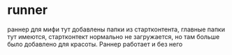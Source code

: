 # runner
раннер для мифи
тут добавлены папки из стартконтента, главные папки тут имеются, стартконтект нормально не загружается, но там больше было добавлено для красоты. Раннер работает и без него
